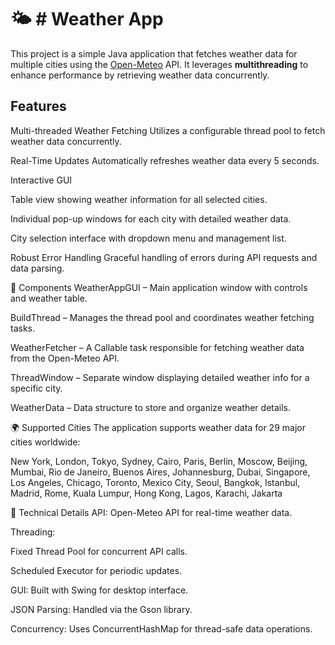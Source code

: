 # 🌤 # Weather App

This project is a simple Java application that fetches weather data for multiple cities using the [Open-Meteo](https://open-meteo.com/) API. It leverages **multithreading** to enhance performance by retrieving weather data concurrently.

## Features
Multi-threaded Weather Fetching
Utilizes a configurable thread pool to fetch weather data concurrently.

Real-Time Updates
Automatically refreshes weather data every 5 seconds.

Interactive GUI

Table view showing weather information for all selected cities.

Individual pop-up windows for each city with detailed weather data.

City selection interface with dropdown menu and management list.

Robust Error Handling
Graceful handling of errors during API requests and data parsing.

🧩 Components
WeatherAppGUI – Main application window with controls and weather table.

BuildThread – Manages the thread pool and coordinates weather fetching tasks.

WeatherFetcher – A Callable task responsible for fetching weather data from the Open-Meteo API.

ThreadWindow – Separate window displaying detailed weather info for a specific city.

WeatherData – Data structure to store and organize weather details.

🌍 Supported Cities
The application supports weather data for 29 major cities worldwide:

New York, London, Tokyo, Sydney, Cairo, Paris, Berlin, Moscow, Beijing, Mumbai,
Rio de Janeiro, Buenos Aires, Johannesburg, Dubai, Singapore, Los Angeles, Chicago, Toronto,
Mexico City, Seoul, Bangkok, Istanbul, Madrid, Rome, Kuala Lumpur, Hong Kong, Lagos, Karachi, Jakarta

🔧 Technical Details
API: Open-Meteo API for real-time weather data.

Threading:

Fixed Thread Pool for concurrent API calls.

Scheduled Executor for periodic updates.

GUI: Built with Swing for desktop interface.

JSON Parsing: Handled via the Gson library.

Concurrency: Uses ConcurrentHashMap for thread-safe data operations.


